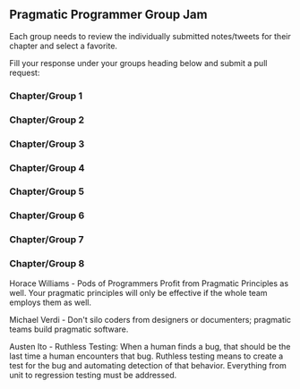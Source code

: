 ## Pragmatic Programmer Group Jam

Each group needs to review the individually submitted notes/tweets for their chapter and select a favorite.

Fill your response under your groups heading below and submit a pull request:

### Chapter/Group 1

### Chapter/Group 2

### Chapter/Group 3

### Chapter/Group 4

### Chapter/Group 5

### Chapter/Group 6

### Chapter/Group 7

### Chapter/Group 8

Horace Williams -
Pods of Programmers Profit from Pragmatic Principles as
well. Your pragmatic principles will only be effective if the whole
team employs them as well.

Michael Verdi -
Don't silo coders from designers or documenters; pragmatic teams build pragmatic software.

Austen Ito -
Ruthless Testing: When a human finds a bug, that should be the last time a
human encounters that bug. Ruthless testing means to create a test for the bug
and automating detection of that behavior. Everything from unit to regression
testing must be addressed.
